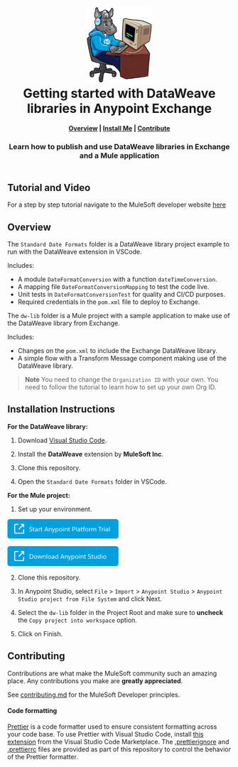 <h1 align="center">
	<img
	width="150"
	src="/images/max-terminal.gif"></br>
	Getting started with DataWeave libraries in Anypoint Exchange<br>     
</h1>

<h4 align="center">
	<a href="#overview">Overview</a> |
	<a href="#installation-instructions">Install Me</a> |
	<a href="#contributing">Contribute</a>
</h4>
	
<h3 align="center">
	Learn how to publish and use DataWeave libraries in Exchange and a Mule application<br><br>
</h3>

## Tutorial and Video

For a step by step tutorial navigate to the MuleSoft developer website [here](https://developer.mulesoft.com/tutorials-and-howtos/dataweave/dataweave-libraries-in-exchange-getting-started/)

## Overview

The `Standard Date Formats` folder is a DataWeave library project example to run with the DataWeave extension in VSCode. 

Includes:
- A module `DateFormatConversion` with a function `dateTimeConversion`.
- A mapping file `DateFormatConversionMapping` to test the code live.
- Unit tests in `DateFormatConversionTest` for quality and CI/CD purposes.
- Required credentials in the `pom.xml` file to deploy to Exchange.

The `dw-lib` folder is a Mule project with a sample application to make use of the DataWeave library from Exchange.

Includes:
- Changes on the `pom.xml` to include the Exchange DataWeave library.
- A simple flow with a Transform Message component making use of the DataWeave library.

> **Note**
> You need to change the `Organization ID` with your own. You need to follow the tutorial to learn how to set up your own Org ID.

## Installation Instructions

**For the DataWeave library:**

1. Download [Visual Studio Code](https://code.visualstudio.com/Download).

2. Install the **DataWeave** extension by **MuleSoft Inc**.

3. Clone this repository.

4. Open the `Standard Date Formats` folder in VSCode.

**For the Mule project:**

1. Set up your environment.

<a href="https://anypoint.mulesoft.com/login/signup" ><img width="250" src="/images/start-platform.png"><a>
	
<a href="https://www.mulesoft.com/lp/dl/studio" ><img width="250" src="/images/download-studio.png"><a>

2. Clone this repository.

3. In Anypoint Studio, select `File` > `Import` > `Anypoint Studio` > `Anypoint Studio project from File System` and click Next.

4. Select the `dw-lib` folder in the Project Root and make sure to **uncheck** the `Copy project into workspace` option.

5. Click on Finish.

## Contributing

Contributions are what make the MuleSoft community such an amazing place. Any contributions you make are **greatly appreciated**.
	
See [contributing.md](/contributing.md) for the MuleSoft Developer principles.

#### Code formatting

[Prettier](https://prettier.io/) is a code formatter used to ensure consistent formatting across your code base. To use Prettier with Visual Studio Code, install [this extension](https://marketplace.visualstudio.com/items?itemName=esbenp.prettier-vscode) from the Visual Studio Code Marketplace. The [.prettierignore](/.prettierignore) and [.prettierrc](/.prettierrc) files are provided as part of this repository to control the behavior of the Prettier formatter.
